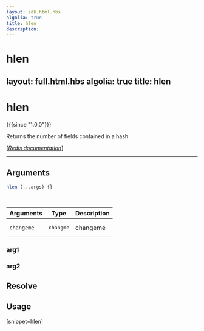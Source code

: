 ```yaml
---
layout: sdk.html.hbs
algolia: true
title: hlen
description:
---
```


# hlen
layout: full.html.hbs
algolia: true
title: hlen
---

# hlen

{{{since "1.0.0"}}}

Returns the number of fields contained in a hash.

[[_Redis documentation_]](https://redis.io/commands/hlen)

---

## Arguments

```js
hlen (...args) {}

```

<br/>

| Arguments    | Type    | Description |
|--------------|---------|-------------|
| ``changeme`` | <pre>changme</pre> | changeme    |

### arg1

### arg2

## Resolve

## Usage

[snippet=hlen]
